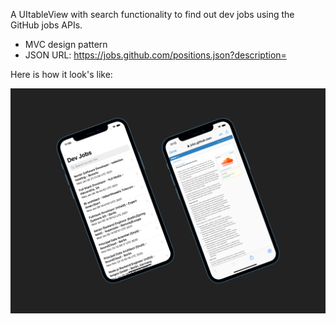 A UItableView with search functionality to find out dev jobs using the GitHub jobs APIs.
- MVC design pattern
- JSON URL: https://jobs.github.com/positions.json?description=

Here is how it look's like:

![swift_tableview_github](swift_tableview_github.png)
